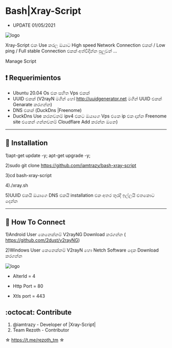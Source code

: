 # Bash|Xray-Script

* UPDATE 01/05/2021


![logo](https://telegra.ph/file/4e19dd26926234ca32b68.jpg)



Xray-Script එක Use කරල ඔයාට High speed Network Connection එකක් / Low ping / Full stable Connection එකක් අත්විදින්න පුලුවන් ...


Manage Script

## :heavy_exclamation_mark: Requerimientos

* Ubuntu 20.04  Os එක සහිත Vps එකක්
* UUID එකක් (V2rayN මගින් හෝ http://uuidgenerator.net මගින් UUID එකක් Genarate කරගන්න)
* DNS එකක් (DuckDns |Freenome)
* DuckDns Use කරනවනම් ipv4 එකට ඔයාගෙ Vps එකෙ ip එක දාන්න Freenome site එකෙන් ගන්නවනම් Cloudflare Add කරන්න ඔනෙ)

------------------------------------------
## :book: Installation

1)apt-get update -y; apt-get upgrade -y; 

2)sudo git clone https://github.com/iamtrazy/bash-xray-script

3)cd bash-xray-script

4)./xray.sh

5)UUID එකයි ඔයාගෙ DNS එකයි installation එක අතර තුරදි ඉල්ලයි එතකොට දෙන්න 

------------------------------------------

## :book: How To Connect

1)Android User කෙනෙක්නම් V2rayNG Download කරගන්න (
https://github.com/2dust/v2rayNG)

2)Windows User කෙනෙක්නම් V2rayN හො Netch Software දෙක Download කරගන්න

![logo](https://telegra.ph/file/372eb568ce7a7776aa8c4.jpg)


* AlterId   =   4

* Http Port =  80

* Xtls port = 443


## :octocat: Contribute


1. @iamtrazy - Developer of |Xray-Script|
2. Team Rezoth - Contributor 



☆ https://t.me/rezoth_tm ☆
